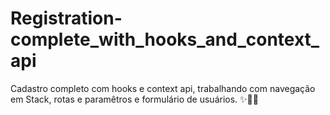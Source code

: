 # Registration-complete_with_hooks_and_context_api
Cadastro completo com hooks e context api, trabalhando com navegação em Stack, rotas e paramêtros e formulário de usuários. ✨🎉😎
